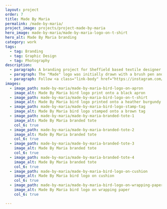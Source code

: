 ```yaml
---
layout: project
order: 7
title: Made By Maria
permalink: /made-by-maria/
project_image: projects/project-made-by-maria
hero_image: made-by-maria/made-by-maria-logo-on-t-shirt
hero_alt: Made By Maria branding
category: work
tags:
  - tag: Branding
  - tag: Graphic Design
  - tag: Photography
description:
  - paragraph: A branding project for Sheffield based textile designer Maria Nightingale.
  - paragraph: The "Made" logo was initially drawn with a brush pen and then digitally traced and vectorised for a cleaner finish. Maria water-coloured several birds which we then aranged to have printed on to fabric to make her products with. (See photos below)
  - paragraph: Follow <a class="link-body" href="https://instagram.com/allmadebymaria">@allmadebymaria</a> on Instagram.
images:
  - image_path: made-by-maria/made-by-maria-bird-logo-on-apron
    image_alt: Made By Maria bird logo print onto a black apron
  - image_path: made-by-maria/made-by-maria-bird-logo-on-t-shirt
    image_alt: Made By Maria bird logo printed onto a heather burgundy t-shirt
  - image_path: made-by-maria/made-by-maria-bird-logo-stamp-tag
    image_alt: Made By Maria bird logo stamped onto a brown tag
  - image_path: made-by-maria/made-by-maria-branded-tote-1
    image_alt: Made By Maria branded tote
    col_6: true
  - image_path: made-by-maria/made-by-maria-branded-tote-2
    image_alt: Made By Maria branded tote
    col_6: true
  - image_path: made-by-maria/made-by-maria-branded-tote-3
    image_alt: Made By Maria branded tote
    col_6: true
  - image_path: made-by-maria/made-by-maria-branded-tote-4
    image_alt: Made By Maria branded tote
    col_6: true
  - image_path: made-by-maria/made-by-maria-bird-logo-on-cushion
    image_alt: Made By Maria bird logo on cushion
    col_6: true
  - image_path: made-by-maria/made-by-maria-bird-logo-on-wrapping-paper
    image_alt: Made By Maria bird logo on wrapping paper
    col_6: true

---
```

